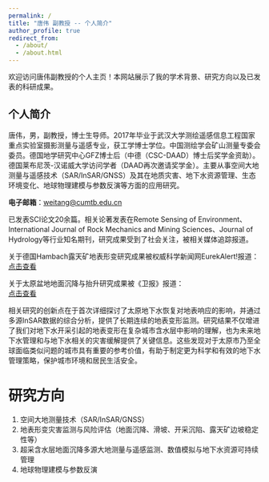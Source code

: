 ```yaml
---
permalink: /
title: "唐伟 副教授 -- 个人简介"
author_profile: true
redirect_from: 
  - /about/
  - /about.html
---
```


欢迎访问唐伟副教授的个人主页！本网站展示了我的学术背景、研究方向以及已发表的科研成果。

## 个人简介

唐伟，男，副教授，博士生导师。2017年毕业于武汉大学测绘遥感信息工程国家重点实验室摄影测量与遥感专业，获工学博士学位。中国测绘学会矿山测量专委会委员。德国地学研究中心GFZ博士后（中德（CSC-DAAD）博士后奖学金资助）。德国莱布尼茨-汉诺威大学访问学者（DAAD再次邀请奖学金）。主要从事空间大地测量与遥感技术（SAR/InSAR/GNSS）及其在地质灾害、地下水资源管理、生态环境变化、地球物理建模与参数反演等方面的应用研究。

**电子邮箱**：[weitang@cumtb.edu.cn](mailto:weitang@cumtb.edu.cn)

已发表SCI论文20余篇。相关论著发表在Remote Sensing of Environment、International Journal of Rock Mechanics and Mining Sciences、Journal of Hydrology等行业知名期刊，研究成果受到了社会关注，被相关媒体追踪报道。

关于德国Hambach露天矿地表形变研究成果被权威科学新闻网EurekAlert!报道：  
[点击查看](https://www.eurekalert.org/pub_releases/2020-11/ggph-mom110420.php)

关于太原盆地地面沉降与抬升研究成果被《卫报》报道：  
[点击查看](https://www.theguardian.com/science/2021/dec/01/terrawatch-what-the-world-can-learn-from-chinas-sinking-city)

相关研究的创新点在于首次详细探讨了太原地下水恢复对地表响应的影响，并通过多源InSAR数据的综合分析，提供了长期连续的地表变形监测。研究结果不仅增进了我们对地下水开采引起的地表变形在复杂城市含水层中影响的理解，也为未来地下水管理和与地下水相关的灾害缓解提供了关键信息。这些发现对于太原市乃至全球面临类似问题的城市具有重要的参考价值，有助于制定更为科学和有效的地下水管理策略，保护城市环境和居民生活安全。

研究方向
======
1. 空间大地测量技术（SAR/InSAR/GNSS）
2. 地表形变灾害监测与风险评估（地面沉降、滑坡、开采沉陷、露天矿边坡稳定性等）
3. 超采含水层地面沉降多源大地测量与遥感监测、数值模拟与地下水资源可持续管理
4. 地球物理建模与参数反演



